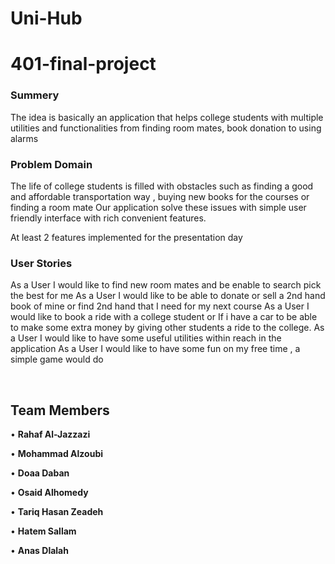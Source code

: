 # Uni-Hub

# 401-final-project

### Summery
The idea is basically an application that helps college students with multiple utilities and functionalities from finding room mates, book donation to using alarms

### Problem Domain
The life of college students is filled with obstacles such as finding a good and affordable transportation way , buying new books for the courses or finding a room mate
Our application solve these issues with simple user friendly interface with rich convenient features.

At least 2 features implemented for the presentation day

### User Stories
As a User I would like to find new room mates and be enable to search pick the best for me
As a User I would like to be able to donate or sell a 2nd hand book of mine or find 2nd hand that I need for my next course
As a User I would like to book a ride with a college student or If i have a car to be able to make some extra money by giving other students a ride to the college.
As a User I would like to have some useful utilities within reach in the application
As a User I would like to have some fun on my free time , a simple game would do

&nbsp;
## Team Members
• **Rahaf Al-Jazzazi**

• **Mohammad Alzoubi**

• **Doaa Daban**

• **Osaid Alhomedy**

• **Tariq Hasan Zeadeh**

• **Hatem Sallam**

• **Anas Dlalah**
